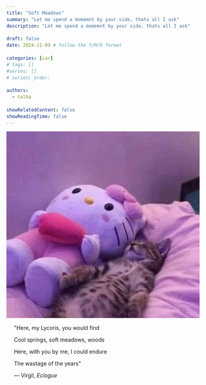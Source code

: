 ```yaml
---
title: "Soft Meadows"
summary: "Let me spend a momemnt by your side, thats all I ask"
description: "Let me spend a momemnt by your side, thats all I ask"

draft: false
date: 2024-11-09 # follow the Y/M/D format 

categories: [car]
# tags: []
#series: []
# series\_order: 

authors:
  - talha

showRelatedContent: false
showReadingTime: false
---
```


![](image.png)

&nbsp;&nbsp;&nbsp;&nbsp; "Here, my Lycoris, you would find

&nbsp;&nbsp;&nbsp;&nbsp; Cool springs, soft meadows, woods

&nbsp;&nbsp;&nbsp;&nbsp; Here, with you by me, I could endure

&nbsp;&nbsp;&nbsp;&nbsp; The wastage of the years"

&nbsp;&nbsp;&nbsp;&nbsp; — Virgil, _Eclogue_
